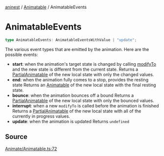 [aninest](../../index.md) / [Animatable](../index.md) / AnimatableEvents

# AnimatableEvents

```ts
type AnimatableEvents: AnimatableEventsWithValue | "update";
```

The various event types that are emitted by the animation.
Here are the possible events:
- **start**: when the animation's target state is changed by calling [modifyTo](../functions/modifyTo.md)
and the new state is different from the current state.
Returns a [PartialAnimatable](LocalAnimatable.md) of the new local state with only the changed values.
- **end**: when the animation fully comes to a stop, provides the resting state
Returns an [Animatable](LocalAnimatable.md) of the new local state with the final resting state.
- **bounce**: when the animation bounces off a bound
Returns a [PartialAnimatable](LocalAnimatable.md) of the new local state with only the bounced values.
- **interrupt**: when a new `modifyTo` is called before the animation is finished
Returns a [PartialAnimatable](LocalAnimatable.md) of the new local state with all of the currently in progress values.
- **update**: when the animation is updated
Returns `undefined`

## Source

[Animate/Animatable.ts:72](https://github.com/plexigraph/aninest/blob/5437bdd/src/Animate/Animatable.ts#L72)
